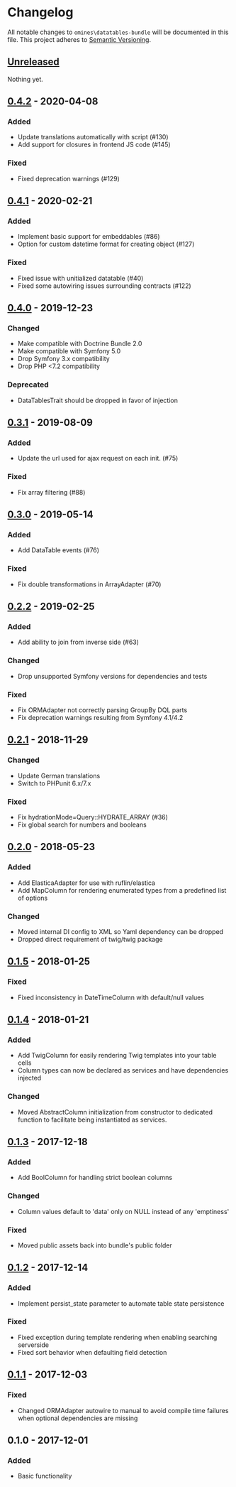 # Changelog
All notable changes to `omines\datatables-bundle` will be documented in this file.
This project adheres to [Semantic Versioning](http://semver.org/).

## [Unreleased]
Nothing yet.

## [0.4.2] - 2020-04-08
### Added
 - Update translations automatically with script (#130)
 - Add support for closures in frontend JS code (#145)
 
### Fixed
 - Fixed deprecation warnings (#129)

## [0.4.1] - 2020-02-21
### Added
 - Implement basic support for embeddables (#86)
 - Option for custom datetime format for creating object (#127)

### Fixed
 - Fixed issue with unitialized datatable (#40)
 - Fixed some autowiring issues surrounding contracts (#122)

## [0.4.0] - 2019-12-23
### Changed
 - Make compatible with Doctrine Bundle 2.0
 - Make compatible with Symfony 5.0
 - Drop Symfony 3.x compatibility
 - Drop PHP <7.2 compatibility

### Deprecated
 - DataTablesTrait should be dropped in favor of injection

## [0.3.1] - 2019-08-09
### Added
 - Update the url used for ajax request on each init. (#75)

### Fixed
 - Fix array filtering (#88)

## [0.3.0] - 2019-05-14
### Added
 - Add DataTable events (#76)

### Fixed
 - Fix double transformations in ArrayAdapter (#70)

## [0.2.2] - 2019-02-25
### Added
 - Add ability to join from inverse side (#63)
 
### Changed
 - Drop unsupported Symfony versions for dependencies and tests
 
### Fixed
 - Fix ORMAdapter not correctly parsing GroupBy DQL parts
 - Fix deprecation warnings resulting from Symfony 4.1/4.2

## [0.2.1] - 2018-11-29
### Changed
 - Update German translations
 - Switch to PHPunit 6.x/7.x

### Fixed
 - Fix hydrationMode=Query::HYDRATE_ARRAY (#36)
 - Fix global search for numbers and booleans
 
## [0.2.0] - 2018-05-23
### Added
 - Add ElasticaAdapter for use with ruflin/elastica
 - Add MapColumn for rendering enumerated types from a predefined list of options

### Changed
 - Moved internal DI config to XML so Yaml dependency can be dropped
 - Dropped direct requirement of twig/twig package

## [0.1.5] - 2018-01-25
### Fixed
 - Fixed inconsistency in DateTimeColumn with default/null values

## [0.1.4] - 2018-01-21
### Added
 - Add TwigColumn for easily rendering Twig templates into your table cells
 - Column types can now be declared as services and have dependencies injected
 
### Changed
 - Moved AbstractColumn initialization from constructor to dedicated function
   to facilitate being instantiated as services.

## [0.1.3] - 2017-12-18
### Added
 - Add BoolColumn for handling strict boolean columns

### Changed
 - Column values default to 'data' only on NULL instead of any 'emptiness'

### Fixed
 - Moved public assets back into bundle's public folder

## [0.1.2] - 2017-12-14
### Added
 - Implement persist_state parameter to automate table state persistence

### Fixed
 - Fixed exception during template rendering when enabling searching serverside
 - Fixed sort behavior when defaulting field detection

## [0.1.1] - 2017-12-03
### Fixed
 - Changed ORMAdapter autowire to manual to avoid compile time failures when optional
   dependencies are missing

## 0.1.0 - 2017-12-01
### Added
 - Basic functionality

[Unreleased]: https://github.com/omines/datatables-bundle/compare/0.4.2...master
[0.4.2]: https://github.com/omines/datatables-bundle/compare/0.4.1...0.4.2
[0.4.1]: https://github.com/omines/datatables-bundle/compare/0.4.0...0.4.1
[0.4.0]: https://github.com/omines/datatables-bundle/compare/0.3.1...0.4.0
[0.3.1]: https://github.com/omines/datatables-bundle/compare/0.3.0...0.3.1
[0.3.0]: https://github.com/omines/datatables-bundle/compare/0.2.2...0.3.0
[0.2.2]: https://github.com/omines/datatables-bundle/compare/0.2.1...0.2.2
[0.2.1]: https://github.com/omines/datatables-bundle/compare/0.2.0...0.2.1
[0.2.0]: https://github.com/omines/datatables-bundle/compare/0.1.5...0.2.0
[0.1.5]: https://github.com/omines/datatables-bundle/compare/0.1.4...0.1.5
[0.1.4]: https://github.com/omines/datatables-bundle/compare/0.1.3...0.1.4
[0.1.3]: https://github.com/omines/datatables-bundle/compare/0.1.2...0.1.3
[0.1.2]: https://github.com/omines/datatables-bundle/compare/0.1.1...0.1.2
[0.1.1]: https://github.com/omines/datatables-bundle/compare/0.1.0...0.1.1
